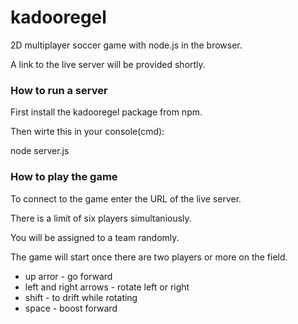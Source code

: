 # kadooregel
2D multiplayer soccer game with node.js in the browser.

A link to the live server will be provided shortly.

### How to run a server

First install the kadooregel package from npm.

Then wirte this in your console(cmd):

node server.js

### How to play the game

To connect to the game enter the URL of the live server.

There is a limit of six players simultaniously. 

You will be assigned to a team randomly.

The game will start once there are two players or more on the field.

* up arror - go forward
* left and right arrows - rotate left or right
* shift - to drift while rotating
* space - boost forward
